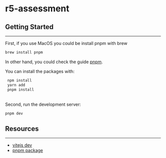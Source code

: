# r5-assessment

## Getting Started

---

First, if you use MacOS you could be install pnpm with brew

```bash
brew install pnpm
```

In other hand, you could check the guide [pnpm](https://docs.volta.sh/guide/getting-started).

You can install the packages with:

```bash
 npm install
 yarn add
 pnpm install
```

<br>
Second, run the development server:

```bash
pnpm dev
```

## Resources

---

- [vitejs dev](https://vitejs.dev/)
- [pnpm package](https://pnpm.io/)
